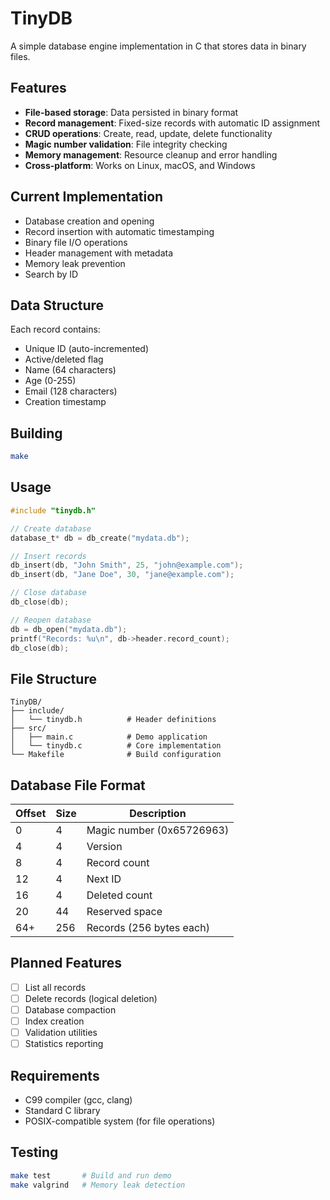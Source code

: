 # TinyDB

A simple database engine implementation in C that stores data in binary files.

## Features

- **File-based storage**: Data persisted in binary format
- **Record management**: Fixed-size records with automatic ID assignment
- **CRUD operations**: Create, read, update, delete functionality
- **Magic number validation**: File integrity checking
- **Memory management**: Resource cleanup and error handling
- **Cross-platform**: Works on Linux, macOS, and Windows

## Current Implementation

- Database creation and opening
- Record insertion with automatic timestamping
- Binary file I/O operations
- Header management with metadata
- Memory leak prevention
- Search by ID

## Data Structure

Each record contains:
- Unique ID (auto-incremented)
- Active/deleted flag
- Name (64 characters)
- Age (0-255)
- Email (128 characters)
- Creation timestamp

## Building

```bash
make
```

## Usage

```c
#include "tinydb.h"

// Create database
database_t* db = db_create("mydata.db");

// Insert records
db_insert(db, "John Smith", 25, "john@example.com");
db_insert(db, "Jane Doe", 30, "jane@example.com");

// Close database
db_close(db);

// Reopen database
db = db_open("mydata.db");
printf("Records: %u\n", db->header.record_count);
db_close(db);
```

## File Structure

```
TinyDB/
├── include/
│   └── tinydb.h          # Header definitions
├── src/
│   ├── main.c            # Demo application
│   └── tinydb.c          # Core implementation
└── Makefile              # Build configuration
```

## Database File Format

| Offset | Size | Description |
|--------|------|-------------|
| 0      | 4    | Magic number (0x65726963) |
| 4      | 4    | Version |
| 8      | 4    | Record count |
| 12     | 4    | Next ID |
| 16     | 4    | Deleted count |
| 20     | 44   | Reserved space |
| 64+    | 256  | Records (256 bytes each) |

## Planned Features

- [ ] List all records
- [ ] Delete records (logical deletion)
- [ ] Database compaction
- [ ] Index creation
- [ ] Validation utilities
- [ ] Statistics reporting

## Requirements

- C99 compiler (gcc, clang)
- Standard C library
- POSIX-compatible system (for file operations)

## Testing

```bash
make test       # Build and run demo
make valgrind   # Memory leak detection
```

